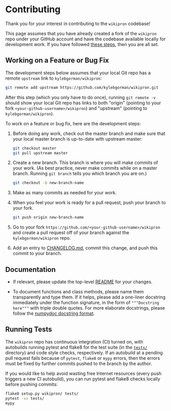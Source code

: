 # Contributing

Thank you for your interest in contributing to the `wikipron` codebase!

This page assumes that you have already created a fork of the `wikipron` repo
under your GitHub account and have the codebase available locally for
development work. If you have followed
[these steps](https://github.com/kylebgorman/wikipron#development),
then you are all set.

## Working on a Feature or Bug Fix

The development steps below assumes that your local Git repo has a remote
`upstream` link to `kylebgorman/wikipron`:
   
```bash
git remote add upstream https://github.com/kylebgorman/wikipron.git
```

After this step (which you only have to do once),
running `git remote -v` should show your local Git repo
has links to both "origin"
(pointing to your fork `<your-github-username>/wikipron`)
and "upstream" (pointing to `kylebgorman/wikipron`).

To work on a feature or bug fix, here are the development steps: 

1. Before doing any work, check out the master branch and
   make sure that your local master branch is up-to-date with upstream master:
   
   ```bash
   git checkout master
   git pull upstream master
   ``` 
   
2. Create a new branch.
   This branch is where you will make commits of your work.
   (As best practice, never make commits while on a master branch.
   Running `git branch` tells you which branch you are on.)
   
   ```bash
   git checkout -b new-branch-name
   ```
   
3. Make as many commits as needed for your work.
4. When you feel your work is ready for a pull request,
   push your branch to your fork.

   ```bash
   git push origin new-branch-name
   ```
5. Go to your fork `https://github.com/<your-github-username>/wikipron` and
   create a pull request off of your branch against the `kylebgorman/wikipron`
   repo.

6. Add an entry to
   [CHANGELOG.md](https://github.com/kylebgorman/wikipron/blob/master/CHANGELOG.md),
   commit this change, and push this commit to your branch.

## Documentation

* If relevant, please update the top-level
  [README](https://github.com/kylebgorman/wikipron/blob/master/README.md)
  for your changes.

* To document functions and class methods, please name them transparently and
  type them. If it helps, please add a one-liner docstring immediately
  under the function signature, in the form of `"""Docstring here"""` with
  triple double quotes. For more elaborate docstrings, please follow the
  [numpydoc docstring format](https://numpydoc.readthedocs.io/en/latest/format.html).

## Running Tests

The `wikipron` repo has continuous integration (CI) turned on,
with autobuilds running pytest and flake8 for the test suite
(in the [`tests/`](tests) directory) and code style checks, respectively.
If an autobuild at a pending pull request fails because of `pytest`, `flake8` or
`mypy` errors, then the errors must be fixed by further commits pushed to the
branch by the author.

If you would like to help avoid wasting free Internet resources
(every push triggers a new CI autobuild),
you can run pytest and flake8 checks locally before pushing commits:

```bash
flake8 setup.py wikipron/ tests/
pytest -vv tests/
mypy
```
